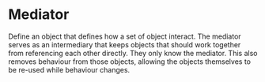 # Mediator
Define an object that defines how a set of object interact.
The mediator serves as an intermediary that keeps
objects that should work together from referencing
each other directly. They only know the mediator.
This also removes behaviour from those objects,
allowing the objects themselves to be re-used while
behaviour changes.
